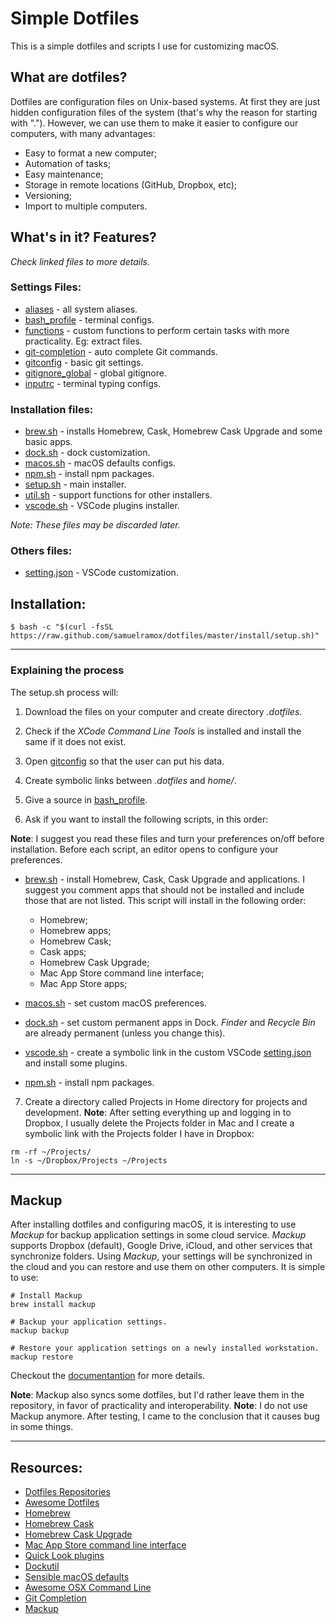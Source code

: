 
# Simple Dotfiles

This is a simple dotfiles and scripts I use for customizing macOS.


## What are dotfiles?

Dotfiles are configuration files on Unix-based systems. At first they are just hidden configuration files of the system (that's why the reason for starting with "."). However, we can use them to make it easier to configure our computers, with many advantages:

* Easy to format a new computer;
* Automation of tasks;
* Easy maintenance;
* Storage in remote locations (GitHub, Dropbox, etc);
* Versioning;
* Import to multiple computers.


## What's in it? Features?
_Check linked files to more details._

### Settings Files:

* [aliases](.aliases) - all system aliases.
* [bash_profile](.bash_profile) - terminal configs.
* [functions](.functions) - custom functions to perform certain tasks with more practicality. Eg: extract files.
* [git-completion](.git-completion) - auto complete Git commands.
* [gitconfig](.gitconfig) - basic git settings.
* [gitignore_global](.gitignore_global) - global gitignore.
* [inputrc](.inpurc) - terminal typing configs.

### Installation files:

* [brew.sh](install/brew.sh) - installs Homebrew, Cask, Homebrew Cask Upgrade and some basic apps.
* [dock.sh](install/dock.sh) - dock customization.
* [macos.sh](install/macos.sh) - macOS defaults configs.
* [npm.sh](install/npm.sh) - install npm packages.
* [setup.sh](install/setup.sh) - main installer.
* [util.sh](install/util.sh) - support functions for other installers.
* [vscode.sh](install/vscode.sh) - VSCode plugins installer.

_Note: These files may be discarded later._

### Others files:

* [setting.json](vscode/setting.json) - VSCode customization.


## Installation:

```
$ bash -c "$(curl -fsSL https://raw.github.com/samuelramox/dotfiles/master/install/setup.sh)"
```

---

### Explaining the process

The setup.sh process will:
1. Download the files on your computer and create directory _.dotfiles_.

2. Check if the _XCode Command Line Tools_ is installed and install the same if it does not exist.

3. Open [gitconfig](.gitconfig) so that the user can put his data.

4. Create symbolic links between _.dotfiles_ and _home/_.

5. Give a source in [bash_profile](.bash_profile).

6. Ask if you want to install the following scripts, in this order:

**Note**: I suggest you read these files and turn your preferences on/off before installation.
Before each script, an editor opens to configure your preferences.

- [brew.sh](install/brew.sh) - install Homebrew, Cask, Cask Upgrade and applications.
I suggest you comment apps that should not be installed and include those that are not listed. This script will install in the following order:

    - Homebrew;
    - Homebrew apps;
    - Homebrew Cask;
    - Cask apps;
    - Homebrew Cask Upgrade;
    - Mac App Store command line interface;
    - Mac App Store apps;

- [macos.sh](install/macos.sh) - set custom macOS preferences.
- [dock.sh](install/dock.sh) - set custom permanent apps in Dock. _Finder_ and _Recycle Bin_ are already permanent (unless you change this).
- [vscode.sh](install/vscode.sh) - create a symbolic link in the custom VSCode [setting.json](vscode/setting.json) and install some plugins.
- [npm.sh](install/npm.sh) - install npm packages.

7. Create a directory called Projects in Home directory for projects and development.
**Note**: After setting everything up and logging in to Dropbox, I usually delete the Projects folder in Mac and I create a symbolic link with the Projects folder I have in Dropbox:

```
rm -rf ~/Projects/
ln -s ~/Dropbox/Projects ~/Projects
```

---


## Mackup
After installing dotfiles and configuring macOS, it is interesting to use _Mackup_ for backup application settings in some cloud service. _Mackup_ supports
Dropbox (default), Google Drive, iCloud, and other services that synchronize folders.
Using _Mackup_, your settings will be synchronized in the cloud and you can restore and use them on other computers.
It is simple to use:

```
# Install Mackup
brew install mackup

# Backup your application settings.
mackup backup

# Restore your application settings on a newly installed workstation.
mackup restore
```
Checkout the [documentantion](https://github.com/lra/mackup) for more details.


**Note**: Mackup also syncs some dotfiles, but I'd rather leave them in the repository, in favor of practicality and interoperability.
**Note**: I do not use Mackup anymore. After testing, I came to the conclusion that it causes bug in some things.

---


## Resources:

* [Dotfiles Repositories](https://dotfiles.github.io/)
* [Awesome Dotfiles](https://github.com/webpro/awesome-dotfiles)
* [Homebrew](https://brew.sh/)
* [Homebrew Cask](https://caskroom.github.io/)
* [Homebrew Cask Upgrade](https://github.com/buo/homebrew-cask-upgrade)
* [Mac App Store command line interface](https://github.com/mas-cli/mas)
* [Quick Look plugins](https://github.com/sindresorhus/quick-look-plugins)
* [Dockutil](https://github.com/kcrawford/dockutil)
* [Sensible macOS defaults](https://github.com/mathiasbynens/dotfiles/blob/master/.macos)
* [Awesome OSX Command Line](https://github.com/herrbischoff/awesome-osx-command-line)
* [Git Completion](https://github.com/git/git/blob/master/contrib/completion/git-completion.bash)
* [Mackup](https://github.com/lra/mackup)






